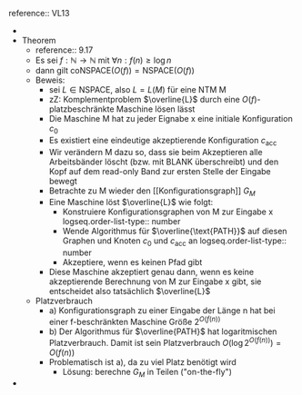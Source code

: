 reference:: VL13

-
- Theorem
	- reference:: 9.17
	- Es sei $f:\mathbb{N}\rightarrow\mathbb{N}$ mit $\forall n:f\left(n\right)\geq\log n$
	- dann gilt $\text{coNSPACE}\left(O\left(f\right)\right)=\text{NSPACE}\left(O\left(f\right)\right)$
	- Beweis:
		- sei $L\in\text{NSPACE}$, also $L=L\left(M\right)$ für eine NTM M
		- zZ: Komplementproblem $\overline{L}$ durch eine $O\left(f\right)$-platzbeschränkte Maschine lösen lässt
		- Die Maschine M hat zu jeder Eignabe x eine initiale Konfiguration $c_0$
		- Es existiert eine eindeutige akzeptierende Konfiguration $c_{\text{acc}}$
		- Wir verändern M dazu so, dass sie beim Akzeptieren alle Arbeitsbänder löscht (bzw. mit BLANK überschreibt) und den Kopf auf dem read-only Band zur ersten Stelle der Eingabe bewegt
		- Betrachte zu M wieder den [[Konfigurationsgraph]] $G_{M}$
		- Eine Maschine löst $\overline{L}$ wie folgt:
			- Konstruiere Konfigurationsgraphen von M zur Eingabe x
			  logseq.order-list-type:: number
			- Wende Algorithmus für $\overline{\text{PATH}}$ auf diesen Graphen und Knoten $c_0$ und $c_{\text{acc}}$ an
			  logseq.order-list-type:: number
			- Akzeptiere, wenn es keinen Pfad gibt
		- Diese Maschine akzeptiert genau dann, wenn es keine akzeptierende Berechnung von M zur Eingabe x gibt, sie entscheidet also tatsächlich $\overline{L}$
	- Platzverbrauch
		- a) Konfigurationsgraph zu einer Eingabe der Länge n hat bei einer f-beschränkten Maschine Größe $2^{O\left(f\left(n\right)\right)}$
		- b) Der Algorithmus für $\overline{PATH}$ hat logaritmischen Platzverbrauch. Damit ist sein Platzverbrauch $O\left(\log2^{O\left(f\left(n\right)\right)}\right)=O\left(f\left(n\right)\right)$
		- Problematisch ist a), da zu viel Platz benötigt wird
			- Lösung: berechne $G_{M}$ in Teilen ("on-the-fly")
-